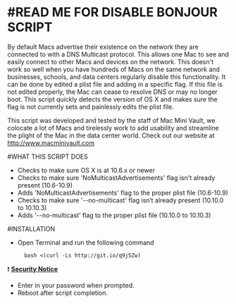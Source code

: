 #READ ME FOR DISABLE BONJOUR SCRIPT
===========

By default Macs advertise their existence on the network they are connected to with a DNS Multicast protocol.  This allows one Mac to see and easily connect to other Macs and devices on the network.  This doesn't work so well when you have hundreds of Macs on the same network and businesses, schools, and data centers regularly disable this functionality.  It can be done by edited a plist file and adding in a specific flag.  If this file is not edited properly, the Mac can cease to resolve DNS or may no longer boot.  This script quickly detects the version of OS X and makes sure the flag is not currently sets and painlessly edits the plist file.

This script was developed and tested by the staff of Mac Mini Vault, we colocate a lot of Macs and tirelessly work to add usability and streamline the plight of the Mac in the data center world.  Check out our website at http://www.macminivault.com

#WHAT THIS SCRIPT DOES
+ Checks to make sure OS X is at 10.6.x or newer
+ Checks to make sure 'NoMulticastAdvertisements' flag isn't already present (10.6-10.9)
+ Adds 'NoMulticastAdvertisements' flag to the proper plist file (10.6-10.9)
+ Checks to make sure '--no-multicast' flag isn’t already present (10.10.0 to 10.10.3)
+ Adds '--no-multicast' flag to the proper plist file (10.10.0 to 10.10.3)

#INSTALLATION

+ Open Terminal and run the following command

        bash <(curl -Ls http://git.io/q9j5Zw)
:exclamation: [**Security Notice**](https://github.com/MacMiniVault/Mac-Scripts#readme)

+ Enter in your password when prompted.
+ Reboot after script completion.
